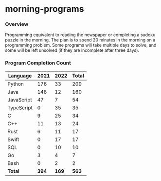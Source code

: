 # morning-programs

### Overview

Programming equivalent to reading the newspaper or completing a sudoku puzzle in the morning.  The plan is to spend 20 
minutes in the morning on a programming problem.  Some programs will take multiple days to solve, and some will be left 
unsolved (if they are incomplete after three days).

### Program Completion Count

| Language     | 2021    | 2022    | Total   |
|--------------|---------|---------|---------|
| Python       | 176     | 33      | 209     |
| Java         | 148     | 12      | 160     |
| JavaScript   | 47      | 7       | 54      |
| TypeScript   | 0       | 35      | 35      |
| C            | 9       | 25      | 34      |
| C++          | 11      | 13      | 24      |
| Rust         | 6       | 11      | 17      |
| Swift        | 0       | 17      | 17      |
| SQL          | 0       | 10      | 10      |
| Go           | 3       | 4       | 7       |
| Bash         | 0       | 2       | 2       |
| **Total**    | **394** | **169** | **563** |
